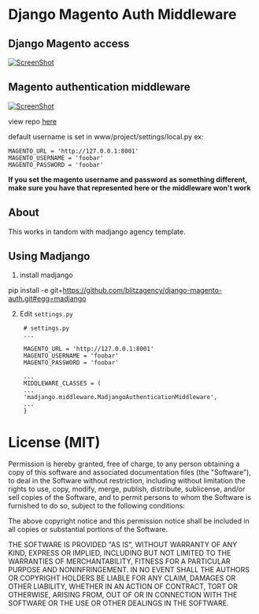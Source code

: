 Django Magento Auth Middleware
=============

## Django Magento access

[![ScreenShot](http://img.youtube.com/vi/Ve9F4NJjIIM/hqdefault.jpg)](http://youtu.be/Ve9F4NJjIIM)


## Magento authentication middleware
[![ScreenShot](http://img.youtube.com/vi/k7OhiNBZ2o0/hqdefault.jpg)](http://youtu.be/k7OhiNBZ2o0)

view repo [here](https://github.com/blitzagency/django-magento-auth)

default username is set in www/project/settings/local.py
ex:  
	
	MAGENTO_URL = 'http://127.0.0.1:8001'
	MAGENTO_USERNAME = 'foobar'
	MAGENTO_PASSWORD = 'foobar'

**If you set the magento username and password as something different, make sure you have that represented here or the middleware won't work**

About
-----
This works in tandom with madjango agency template.  

Using Madjango
-------------------------------

1. install madjango

pip install -e git+https://github.com/blitzagency/django-magento-auth.git#egg=madjango


2. Edit `settings.py` 

        # settings.py
        ...
        
        MAGENTO_URL = 'http://127.0.0.1:8001'
        MAGENTO_USERNAME = 'foobar'
        MAGENTO_PASSWORD = 'foobar'
        
        ...
        MIDDLEWARE_CLASSES = (
        ...
        'madjango.middleware.MadjangoAuthenticationMiddleware',
        ...
        }


License (MIT)
=============

Permission is hereby granted, free of charge, to any person
obtaining a copy of this software and associated documentation
files (the "Software"), to deal in the Software without
restriction, including without limitation the rights to use,
copy, modify, merge, publish, distribute, sublicense, and/or sell
copies of the Software, and to permit persons to whom the
Software is furnished to do so, subject to the following
conditions:

The above copyright notice and this permission notice shall be
included in all copies or substantial portions of the Software.

THE SOFTWARE IS PROVIDED "AS IS", WITHOUT WARRANTY OF ANY KIND,
EXPRESS OR IMPLIED, INCLUDING BUT NOT LIMITED TO THE WARRANTIES
OF MERCHANTABILITY, FITNESS FOR A PARTICULAR PURPOSE AND
NONINFRINGEMENT. IN NO EVENT SHALL THE AUTHORS OR COPYRIGHT
HOLDERS BE LIABLE FOR ANY CLAIM, DAMAGES OR OTHER LIABILITY,
WHETHER IN AN ACTION OF CONTRACT, TORT OR OTHERWISE, ARISING
FROM, OUT OF OR IN CONNECTION WITH THE SOFTWARE OR THE USE OR
OTHER DEALINGS IN THE SOFTWARE.
